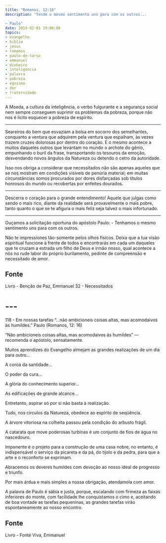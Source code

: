 ```yaml
---
title: "Romanos, 12:16"
description: "Tende o mesmo sentimento uns para com os outros...

– Paulo"
date: 2019-02-01 19:00:00
topics: 
- evangelho
- biblia
- jesus
- romanos
- paulo-de-tarso
- emmanuel
- dinheiro
- inteligencia
- palavra
- pobreza
- egoismo
- dor
- fraternidade
---
```


A Moeda, a cultura da inteligência, o verbo fulgurante e a segurança social nem
sempre conseguem suprimir os problemas da pobreza, porque não nos é lícito
esquecer a pobreza de espírito. 

***

Seareiros do bem que esvaziam a bolsa em socorro dos semelhantes, conquanto a
ventura que adquirem pela ventura que espalham, às vezes trazem cruzes dolorosas
por dentro do coração. E o mesmo acontece a muitos daqueles outros que levantam
no mundo o archote do gênio, empunhando o buril da frase, transportando os
tesouros da emoção, desvendando novos ângulos da Natureza ou detendo o cetro da
autoridade.

Isso nos obriga a considerar que necessitados não são apenas aqueles que se nos
mostram em condições visíveis de penúria material; em muitas circunstâncias
somos procurados por dores disfarçadas sob títulos honrosos do mundo ou
recobertas por enfeites dourados. 

***

Descerra o coração para o grande entendimento! Aquele que julgas como sendo o
mais rico, diante da realidade será provavelmente o mais pobre, tanto quanto o
que se te afigura o mais feliz seja talvez o mais infortunado. 

***

Ouçamos a solicitação oportuna do apóstolo Paulo: - Tenhamos o mesmo sentimento
uns para com os outros.

Não te impressiones tão-somente pelos olhos físicos. Deixa que a tua visão
espiritual funcione à frente de todos e encontrarás em cada um daqueles que te
cruzam a estrada um filho de Deus e irmão nosso, qual acontece a nós no rude
labor do próprio burilamento, pedinte de compreensão e necessitado de amor.

## Fonte
Livro - Benção de Paz, Emmanuel
32 - Necessitados

# ---

118 - Em nossas tarefas
“...não ambicioneis coisas altas, mas acomodai­vos às
humildes.”
Paulo (Romanos, 12: 16)

“Não ambicioneis coisas altas, mas acomodai­vos às humildes” —
recomenda o apóstolo, sensatamente.

Muitos aprendizes do Evangelho almejam as grandes realizações de um dia
para outro...

A coroa da santidade...

O poder da cura...

A glória do conhecimento superior...

As edificações de grande alcance...

Entretanto, aspirar só por si não basta à realização.

Tudo, nos círculos da Natureza, obedece ao espírito de seqüência.

A árvore vitoriosa na colheita passou pela condição do arbusto frágil.

A catarata que move poderosas turbinas é um conjunto de fios de água no
nascedouro.

Imponente é o projeto para a construção de uma casa nobre, no entanto, é
indispensável o serviço da picareta e da pá, do tijolo e da pedra, para que a arte e o
reconforto se exprimam.

Abracemos os deveres humildes com devoção ao nosso ideal de progresso e
triunfo.

Por mais árdua e mais simples a nossa obrigação, atendamo­la com amor.

A palavra de Paulo é sábia e justa, porque, escalando com firmeza as faixas
inferiores do monte, com facilidade lhe conquistamos o cimo e, aceitando de boa­
vontade as tarefas pequeninas, as grandes tarefas virão espontaneamente ao nosso
encontro.

## Fonte
Livro - Fonte Viva, Emmanuel  

